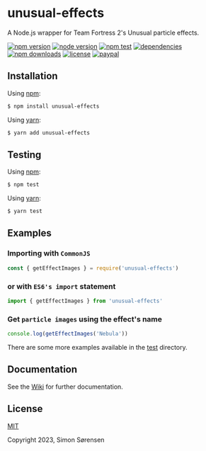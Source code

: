 # unusual-effects
A Node.js wrapper for Team Fortress 2's Unusual particle effects.

[![npm version](https://img.shields.io/npm/v/unusual-effects.svg)](https://npmjs.com/package/unusual-effects)
[![node version](https://img.shields.io/node/v/unusual-effects)](https://nodejs.org/en/about/releases/)
[![npm test](https://img.shields.io/github/actions/workflow/status/SnaBe/node-unusual-effects/test.yml?logo=github&branch=master)](https://github.com/SnaBe/node-unusual-effects/actions/workflows/test.yml)
[![dependencies](https://img.shields.io/librariesio/release/npm/unusual-effects)](https://www.npmjs.com/package/unusual-effects)
[![npm downloads](https://img.shields.io/npm/dm/unusual-effects.svg)](https://npmjs.com/package/unusual-effects)
[![license](https://img.shields.io/npm/l/unusual-effects.svg)](https://github.com/SnaBe/node-unusual-effects/blob/master/LICENSE)
[![paypal](https://img.shields.io/badge/paypal-donate-yellow.svg)](https://www.paypal.me/snabe)

## Installation

Using [npm](https://www.npmjs.com/package/unusual-effects):
```bash
$ npm install unusual-effects
```

Using [yarn](https://yarnpkg.com/package/unusual-effects):
```bash
$ yarn add unusual-effects
```

## Testing 
Using [npm](https://docs.npmjs.com/cli/v8/commands/npm-run-script):
```bash
$ npm test
```

Using [yarn](https://classic.yarnpkg.com/lang/en/docs/cli/run/):
```bash
$ yarn test
```

## Examples

### Importing with `CommonJS`

```js
const { getEffectImages } = require('unusual-effects')
```

### or with `ES6's import` statement

```js
import { getEffectImages } from 'unusual-effects'
```

### Get `particle images` using the effect's name

```js
console.log(getEffectImages('Nebula'))
```

There are some more examples available in the [test](https://github.com/SnaBe/node-unusual-effects/tree/master/test) directory.

## Documentation

See the [Wiki](https://github.com/SnaBe/node-unusual-effects/wiki) for further documentation.

## License

[MIT](LICENSE)

Copyright 2023, Simon Sørensen
